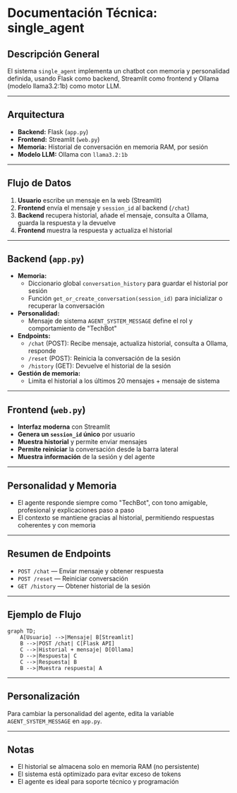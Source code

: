 # Documentación Técnica: single_agent

## Descripción General

El sistema `single_agent` implementa un chatbot con memoria y personalidad definida, usando Flask como backend, Streamlit como frontend y Ollama (modelo llama3.2:1b) como motor LLM.

---

## Arquitectura

- **Backend:** Flask (`app.py`)
- **Frontend:** Streamlit (`web.py`)
- **Memoria:** Historial de conversación en memoria RAM, por sesión
- **Modelo LLM:** Ollama con `llama3.2:1b`

---

## Flujo de Datos

1. **Usuario** escribe un mensaje en la web (Streamlit)
2. **Frontend** envía el mensaje y `session_id` al backend (`/chat`)
3. **Backend** recupera historial, añade el mensaje, consulta a Ollama, guarda la respuesta y la devuelve
4. **Frontend** muestra la respuesta y actualiza el historial

---

## Backend (`app.py`)

- **Memoria:**
  - Diccionario global `conversation_history` para guardar el historial por sesión
  - Función `get_or_create_conversation(session_id)` para inicializar o recuperar la conversación
- **Personalidad:**
  - Mensaje de sistema `AGENT_SYSTEM_MESSAGE` define el rol y comportamiento de "TechBot"
- **Endpoints:**
  - `/chat` (POST): Recibe mensaje, actualiza historial, consulta a Ollama, responde
  - `/reset` (POST): Reinicia la conversación de la sesión
  - `/history` (GET): Devuelve el historial de la sesión
- **Gestión de memoria:**
  - Limita el historial a los últimos 20 mensajes + mensaje de sistema

---

## Frontend (`web.py`)

- **Interfaz moderna** con Streamlit
- **Genera un `session_id` único** por usuario
- **Muestra historial** y permite enviar mensajes
- **Permite reiniciar** la conversación desde la barra lateral
- **Muestra información** de la sesión y del agente

---

## Personalidad y Memoria

- El agente responde siempre como "TechBot", con tono amigable, profesional y explicaciones paso a paso
- El contexto se mantiene gracias al historial, permitiendo respuestas coherentes y con memoria

---

## Resumen de Endpoints

- `POST /chat` — Enviar mensaje y obtener respuesta
- `POST /reset` — Reiniciar conversación
- `GET /history` — Obtener historial de la sesión

---

## Ejemplo de Flujo

```mermaid
graph TD;
    A[Usuario] -->|Mensaje| B[Streamlit]
    B -->|POST /chat| C[Flask API]
    C -->|Historial + mensaje| D[Ollama]
    D -->|Respuesta| C
    C -->|Respuesta| B
    B -->|Muestra respuesta| A
```

---

## Personalización

Para cambiar la personalidad del agente, edita la variable `AGENT_SYSTEM_MESSAGE` en `app.py`.

---

## Notas

- El historial se almacena solo en memoria RAM (no persistente)
- El sistema está optimizado para evitar exceso de tokens
- El agente es ideal para soporte técnico y programación
